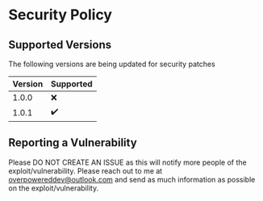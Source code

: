 # Security Policy

## Supported Versions 
The following versions are being updated for security patches

| Version | Supported          |
| ------- | ------------------ |
| 1.0.0   | :x: |
| 1.0.1   | :heavy_check_mark: |

## Reporting a Vulnerability
Please DO NOT CREATE AN ISSUE as this will notify more people of the exploit/vulnerability. Please reach out to me at overpowereddev@outlook.com and send as much information as possible on the exploit/vulnerability.
